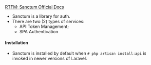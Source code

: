 [RTFM: Sanctum Official Docs](https://laravel.com/docs/11.x/sanctum)

- Sanctum is a library for auth.
- There are two (2) types of services: 
	- API Token Management;
	- SPA Authentication

#### Installation
- Sanctum is installed by default when `# php artisan install:api` is invoked in newer versions of Laravel.






